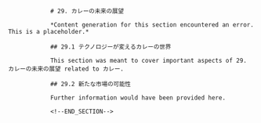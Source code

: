 
                # 29. カレーの未来の展望
                
                *Content generation for this section encountered an error. This is a placeholder.*
                
                ## 29.1 テクノロジーが変えるカレーの世界
                
                This section was meant to cover important aspects of 29. カレーの未来の展望 related to カレー.
                
                ## 29.2 新たな市場の可能性
                
                Further information would have been provided here.
                
                <!--END_SECTION-->
                